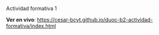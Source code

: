 Actividad formativa 1

**Ver en vivo**: https://cesar-bcyt.github.io/duoc-b2-actividad-formativa/index.html
